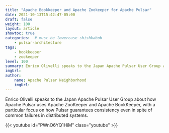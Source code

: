 ```yaml
---
title: "Apache Bookkeeper and Apache Zookeeper for Apache Pulsar"
date: 2021-10-13T15:42:47-05:00
draft: false
weight: 100
layout: article
showtoc: true
categories:  # must be lowercase shishkabob
    - pulsar-architecture
tags:
    - bookkeeper
    - zookeeper
level: 100
summary: Enrico Olivelli speaks to the Japan Apache Pulsar User Group about how Apache Pulsar uses Apache ZooKeeper and Apache BookKeeper, with a particular focus on how Pulsar guarantees consistency even in spite of common failures in distributed systems.
imgUrl:
author:
    name: Apache Pulsar Neighborhood
    imgUrl:
---
```


Enrico Olivelli speaks to the Japan Apache Pulsar User Group about how Apache Pulsar uses Apache ZooKeeper and Apache BookKeeper, with a particular focus on how Pulsar guarantees consistency even in spite of common failures in distributed systems.

{{< youtube id="PWnO6YQ1HiM" class="youtube" >}}
